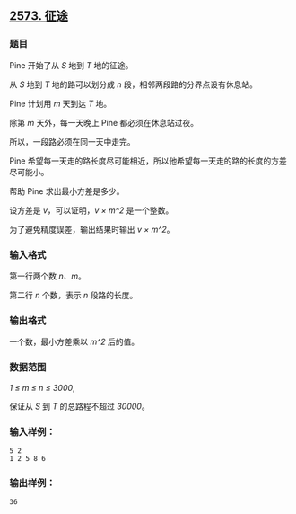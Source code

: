 ## [2573. 征途](https://www.acwing.com/problem/content/2575/)

### 题目

Pine 开始了从 *S* 地到 *T* 地的征途。

从 *S* 地到 *T* 地的路可以划分成 *n* 段，相邻两段路的分界点设有休息站。

Pine 计划用 *m* 天到达 *T* 地。

除第 *m* 天外，每一天晚上 Pine 都必须在休息站过夜。

所以，一段路必须在同一天中走完。

Pine 希望每一天走的路长度尽可能相近，所以他希望每一天走的路的长度的方差尽可能小。

帮助 Pine 求出最小方差是多少。

设方差是 *v*，可以证明，*v × m^2* 是一个整数。

为了避免精度误差，输出结果时输出 *v × m^2*。

### 输入格式

第一行两个数 *n、m*。

第二行 *n* 个数，表示 *n* 段路的长度。

### 输出格式

一个数，最小方差乘以 *m^2* 后的值。

### 数据范围

*1 ≤ m ≤ n ≤ 3000*,

保证从 *S* 到 *T* 的总路程不超过 *30000*。

### 输入样例：

```
5 2
1 2 5 8 6
```

### 输出样例：

```
36
```
